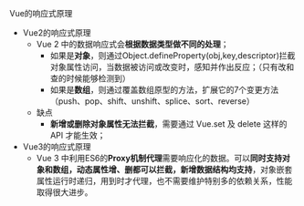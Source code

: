 Vue的响应式原理
-  Vue2的响应式原理
    - Vue 2 中的数据响应式会**根据数据类型做不同的处理**；
        - 如果是**对象**，则通过Object.defineProperty(obj,key,descriptor)拦截对象属性访问，当数据被访问或改变时，感知并作出反应；（只有改和查的时候能够检测到）
        - 如果是**数组**，则通过覆盖数组原型的方法，扩展它的7个变更方法（push、pop、shift、unshift、splice、sort、reverse）
    - 缺点
        - **新增或删除对象属性无法拦截**，需要通过 Vue.set 及 delete 这样的 API 才能生效；
- Vue3的响应式原理
    - Vue 3 中利用ES6的**Proxy机制代理**需要响应化的数据。可以**同时支持对象和数组，动态属性增、删都可以拦截，新增数据结构均支持**，对象嵌套属性运行时递归，用到时才代理，也不需要维护特别多的依赖关系，性能取得很大进步。
